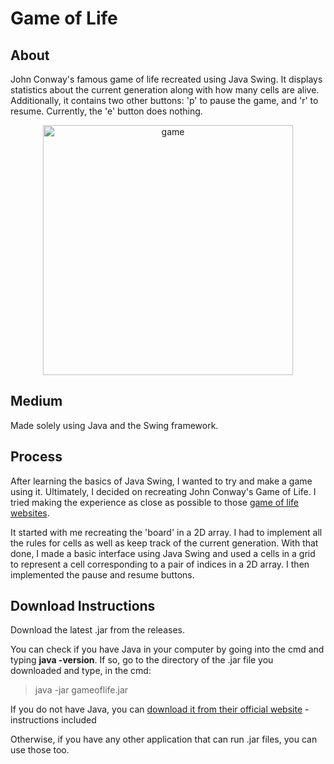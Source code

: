 # Game of Life

## About

John Conway's famous game of life recreated using Java Swing. It displays statistics about the current generation along with how many cells are alive. Additionally, it contains two other buttons: 'p' to pause the game, and 'r' to resume. Currently, the 'e' button does nothing.

<p align="center">
  <img src="https://user-images.githubusercontent.com/73836176/153352829-b46a9611-9b70-436d-bc81-6a11ab9d2004.png" alt="game" width="400" height="400"/>
</p>


## Medium

Made solely using Java and the Swing framework.



## Process

After learning the basics of Java Swing, I wanted to try and make a game using it. Ultimately, I decided on recreating John Conway's Game of Life. I tried making the experience as close as possible to those [game of life websites](https://playgameoflife.com/).

It started with me recreating the 'board' in a 2D array. I had to implement all the rules for cells as well as keep track of the current generation. With that done, I made a basic interface using Java Swing and used a cells in a grid to represent a cell corresponding to a pair of indices in a 2D array. I then implemented the pause and resume buttons.

## Download Instructions

Download the latest .jar from the releases.

You can check if you have Java in your computer by going into the cmd and typing **java -version**. If so, go to the directory of the .jar file you downloaded and type, in the cmd:

> java -jar gameoflife.jar

If you do not have Java, you can [download it from their official website](https://www.java.com/en/download/manual.jsp) - instructions included

Otherwise, if you have any other application that can run .jar files, you can use those too.
